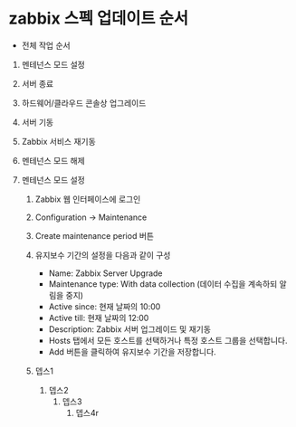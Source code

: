 # zabbix 스펙 업데이트 순서

* 전체 작업 순서
1. 멘테넌스 모드 설정
2. 서버 종료
3. 하드웨어/클라우드 콘솔상 업그레이드
4. 서버 기동
5. Zabbix 서비스 재기동
6. 멘테넌스 모드 해제


1. 멘테넌스 모드 설정
    1. Zabbix 웹 인터페이스에 로그인
    2. Configuration -> Maintenance
    3. Create maintenance period 버튼
    4. 유지보수 기간의 설정을 다음과 같이 구성
        * Name: Zabbix Server Upgrade
        * Maintenance type: With data collection (데이터 수집을 계속하되 알림을 중지)
        * Active since: 현재 날짜의 10:00
        * Active till: 현재 날짜의 12:00
        * Description: Zabbix 서버 업그레이드 및 재기동
        * Hosts 탭에서 모든 호스트를 선택하거나 특정 호스트 그룹을 선택합니다.
        * Add 버튼을 클릭하여 유지보수 기간을 저장합니다.
        
    1. 뎁스1
        1. 뎁스2
            1. 뎁스3
                1. 뎁스4r